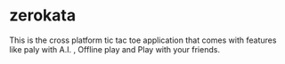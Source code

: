 # zerokata
This is the cross platform tic tac toe application that comes with features like paly with A.I. , Offline play and Play with your friends.



